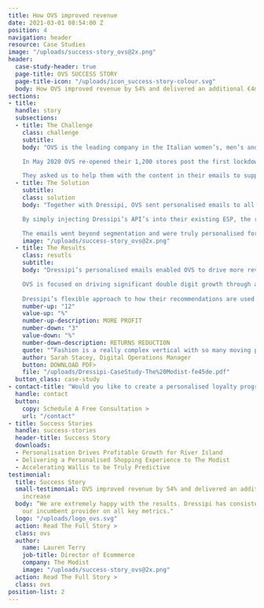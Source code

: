 ```yaml
---
title: How OVS improved revenue
date: 2021-03-01 08:54:00 Z
position: 4
navigation: header
resource: Case Studies
image: "/uploads/success-story_ovs@2x.png"
header:
  case-study-header: true
  page-title: OVS SUCCESS STORY
  page-title-icon: "/uploads/icon_success-story-colour.svg"
  body: How OVS improved revenue by 54% and delivered an additional €4m of incremental revenue in the first 6 months through Dressipi’s Personalised Instore emails 
sections:
- title: 
  handle: story
  subsections:
  - title: The Challenge
    class: challenge
    subtitle:
    body: "OVS is the leading company in the Italian women’s, men’s and kids’ apparel market, with a market share of 8.1% and revenue over €1bn.

    In May 2020 OVS re-opened their 1,200 stores post the first lockdown. They have a large database of loyal customers, the majority of whom do not shop online. OVS wanted to use all of their available digital channels to drive maximum footfall into stores and start to recover some of that lost revenue.

    They asked us to help them with the content in their emails to support the re-opening."
  - title: The Solution
    subtitle:
    class: solution
    body: "Together with Dressipi, OVS sent personalised emails to all customers on their loyalty program (across kidswear, menswear and womenswear).

    By simply injecting Dressipi’s API’s into their existing ESP, the recommendations in the emails included a highly tailored edit of each customer’s best clothing selection filtered by availability in their local store and what was available in their size at that moment.

    The emails went beyond segmentation and were truly personalised for each and every customer. Dressipi’s unique fashion attributes means that it is also possible to create edits that maintain the brand DNA. We are able to do this because we have really taken the time to understand the nuances that make fashion different."
    image: "/uploads/success-story_ovs@2x.png"
  - title: The Results
    class: resutls
    subtitle:
    body: "Dressipi’s personalised emails enabled OVS to drive more revenue-generating footfall into their stores. The campaign was hugely successful, delivering an additional 54% in terms of revenue per email sent and delivered an additional €4m of incremental revenue in the first 6 months.

    OVS is focused on driving significant double digit growth through all its digital channels. The overall personalisation partnership is an integral part of the OVS roadmap ensuring OVS meet each customer’s expectations at every moment driving more value and better experiences, always delivering the right product at the right time.
    
    Dressipi’s flexible approach to how their recommendations are used and implemented in the customer journey means OVS can create the best possible experience for their shoppers and know they can integrate into any future initiatives."
    number-up: "12"
    value-up: "%"
    number-up-description: MORE PROFIT
    number-down: "3"
    value-down: "%"
    number-down-description: RETURNS REDUCTION
    quote: "“Fashion is a really complex vertical with so many moving parts. We have to contend with seasonality and trends, and that’s before we even layer on personal preferences. We saw an uplift in the Dressipi segment and saw a worse performance vs our control in the recommendation engine that wasn’t in the fashion vertical, so the non Dressipi variant was actually having a detrimental impact on performance”"
    author: Sarah Stacey, Digital Operations Manager
    button: DOWNLOAD PDF>
    file: "/uploads/Dressipi-CaseStudy-The%20Modist-fe45de.pdf"
  button_class: case-study
- contact-title: "Would you like to create a personalised loyalty program that works for your stores as well as your digital channels? We can also support with any more general CRM strategies and support. Please fill in the Dressipi contact form if you would like further information."
  handle: contact
  button:
    copy: Schedule A Free Consultation >
    url: "/contact"
- title: Success Stories
  handle: success-stories
  header-title: Success Story
  downloads:
  - Personalisation Drives Profitable Growth for River Island
  - Delivering a Personalised Shopping Experience to The Modist
  - Accelerating Wallis to be Truly Predictive
testimonial:
  title: Success Story
  small-testimonial: OVS improved revenue by 54% and delivered an additional €4m of incremental revenue
    increase
  body: “We are extremely happy with the results. Dressipi has consistently outperformed
    our incumbent provider on all key metrics."
  logo: "/uploads/logo_ovs.svg"
  action: Read The Full Story >
  class: ovs
  author:
    name: Lauren Terry
    job-title: Director of Ecommerce
    company: The Modist
    image: "/uploads/success-story_ovs@2x.png"
  action: Read The Full Story >
  class: ovs
position-list: 2
---
```

